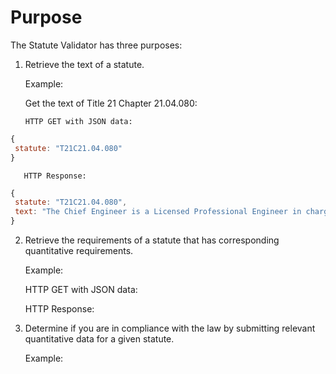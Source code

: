 # Purpose

The Statute Validator has three purposes:

1. Retrieve the text of a statute.

   Example:

     Get the text of Title 21 Chapter 21.04.080:

       HTTP GET with JSON data:

``` javascript
{
 statute: "T21C21.04.080"
}
```

       HTTP Response:

``` javascript
{
 statute: "T21C21.04.080",
 text: "The Chief Engineer is a Licensed Professional Engineer in charge of the Bureau engineering staff. The Chief Engineer, or the Chief Engineer's designee, is responsible for establishing, maintaining, and enforcing engineering and technical standards for design and construction of the water system."
}
```

2. Retrieve the requirements of a statute that has corresponding quantitative requirements.

   Example:

   HTTP GET with JSON data:

   HTTP Response:


3. Determine if you are in compliance with the law by submitting relevant quantitative data 
   for a given statute.

   Example: 